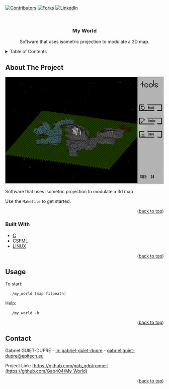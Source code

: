 <div id="top"></div>

[![Contributors][contributors-shield]][contributors-url]
[![Forks][forks-shield]][forks-url]
[![LinkedIn][linkedin-shield]][linkedin-url]



<!-- PROJECT LOGO -->
<br />
<div align="center">
  <h3 align="center">My World</h3>

  <p align="center">
    Software that uses isometric projection to modulate a 3D map.
</div>



<!-- TABLE OF CONTENTS -->
<details>
  <summary>Table of Contents</summary>
  <ol>
    <li>
      <a href="#about-the-project">About The Project</a>
      <ul>
        <li><a href="#built-with">Built With</a></li>
      </ul>
    </li>
    <li><a href="#usage">Usage</a></li>
    <li><a href="#contact">Contact</a></li>
  </ol>
</details>



<!-- ABOUT THE PROJECT -->
## About The Project

[![Product Name Screen Shot][product-screenshot]](https://www.guiet-dupre.com)

Software that uses isometric projection to modulate a 3d map


Use the `Makefile` to get started.

<p align="right">(<a href="#top">back to top</a>)</p>



### Built With


* [C](https://fr.wikipedia.org/wiki/C_(langage))
* [CSFML](https://www.sfml-dev.org/download/csfml/index-fr.php)
* [LINUX](https://fr.wikipedia.org/wiki/Linux)

<p align="right">(<a href="#top">back to top</a>)</p>


<!-- USAGE EXAMPLES -->
## Usage

To start:

      ./my_world [map filpeath]

Help:

      ./my_world -h

<p align="right">(<a href="#top">back to top</a>)</p>


<!-- CONTACT -->
## Contact

Gabriel GUIET-DUPRE - [in: gabriel-guiet-dupre](https://linkedin.com/in/gabriel-guiet-dupre) - gabriel.guiet-dupre@epitech.eu

Project Link: [https://github.com/gab_gdp/runner](https://github.com/Gab404/My_World)

<p align="right">(<a href="#top">back to top</a>)</p>



<!-- MARKDOWN LINKS & IMAGES -->
<!-- https://www.markdownguide.org/basic-syntax/#reference-style-links -->
[contributors-shield]: https://img.shields.io/github/contributors/Gab404/Best-README-Template.svg?style=for-the-badge
[contributors-url]: https://github.com/Gab404/runner/graphs/contributors
[forks-shield]: https://img.shields.io/github/forks/Gab404/Best-README-Template.svg?style=for-the-badge
[forks-url]: https://github.com/Gab404/runner/network/members
[linkedin-shield]: https://img.shields.io/badge/-LinkedIn-black.svg?style=for-the-badge&logo=linkedin&colorB=555
[linkedin-url]: https://linkedin.com/in/gabriel-guiet-dupre
[product-screenshot]: assets/exemple.png
